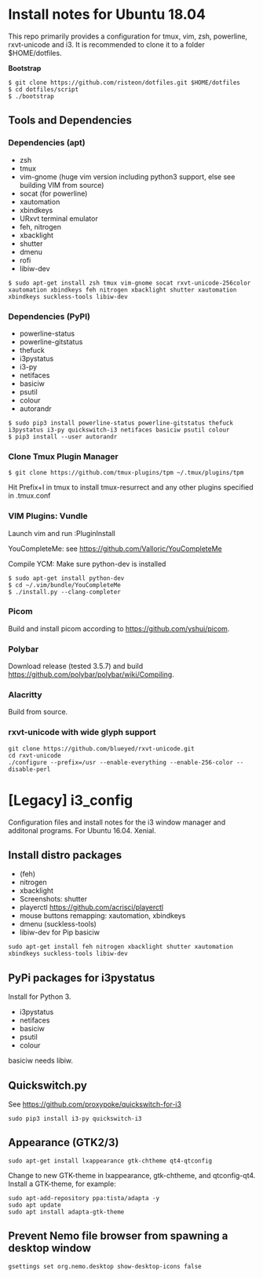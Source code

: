 Install notes for Ubuntu 18.04
=========

This repo primarily provides a configuration for tmux, vim, zsh, powerline, rxvt-unicode and i3.
It is recommended to clone it to a folder $HOME/dotfiles.

**Bootstrap**
```
$ git clone https://github.com/risteon/dotfiles.git $HOME/dotfiles
$ cd dotfiles/script
$ ./bootstrap
```

Tools and Dependencies
----------------

### Dependencies (apt)
 * zsh
 * tmux
 * vim-gnome (huge vim version including python3 support, else see building VIM from source)
 * socat (for powerline)
 * xautomation
 * xbindkeys
 * URxvt terminal emulator
 * feh, nitrogen
 * xbacklight
 * shutter
 * dmenu
 * rofi
 * libiw-dev

```
$ sudo apt-get install zsh tmux vim-gnome socat rxvt-unicode-256color xautomation xbindkeys feh nitrogen xbacklight shutter xautomation xbindkeys suckless-tools libiw-dev
```

### Dependencies (PyPI)

 * powerline-status
 * powerline-gitstatus
 * thefuck
 * i3pystatus
 * i3-py
 * netifaces
 * basiciw
 * psutil
 * colour
 * autorandr

```
$ sudo pip3 install powerline-status powerline-gitstatus thefuck i3pystatus i3-py quickswitch-i3 netifaces basiciw psutil colour
$ pip3 install --user autorandr
```

### Clone Tmux Plugin Manager
```
$ git clone https://github.com/tmux-plugins/tpm ~/.tmux/plugins/tpm
```

Hit Prefix+I in tmux to install tmux-resurrect and any other plugins specified in .tmux.conf

### VIM Plugins: Vundle
Launch vim and run :PluginInstall

YouCompleteMe: see https://github.com/Valloric/YouCompleteMe

Compile YCM: Make sure python-dev is installed

```
$ sudo apt-get install python-dev
$ cd ~/.vim/bundle/YouCompleteMe
$ ./install.py --clang-completer
```

### Picom

Build and install picom according to https://github.com/yshui/picom.

### Polybar

Download release (tested 3.5.7) and build https://github.com/polybar/polybar/wiki/Compiling.

### Alacritty

Build from source.

### rxvt-unicode with wide glyph support
```
git clone https://github.com/blueyed/rxvt-unicode.git
cd rxvt-unicode
./configure --prefix=/usr --enable-everything --enable-256-color --disable-perl
```

# [Legacy] i3_config

Configuration files and install notes for the i3 window manager and additonal programs. For Ubuntu 16.04. Xenial.

Install distro packages 
-----------------------
  * (feh)
  * nitrogen
  * xbacklight
  * Screenshots: shutter
  * playerctl https://github.com/acrisci/playerctl
  * mouse buttons remapping: xautomation, xbindkeys
  * dmenu (suckless-tools)
  * libiw-dev for Pip basiciw
```
sudo apt-get install feh nitrogen xbacklight shutter xautomation xbindkeys suckless-tools libiw-dev
```

PyPi packages for i3pystatus
----------------------------
Install for Python 3.

  * i3pystatus
  * netifaces
  * basiciw
  * psutil
  * colour

basiciw needs libiw.

Quickswitch.py
--------------
See https://github.com/proxypoke/quickswitch-for-i3
```
sudo pip3 install i3-py quickswitch-i3
```

Appearance (GTK2/3)
---------------
```
sudo apt-get install lxappearance gtk-chtheme qt4-qtconfig
```
Change to new GTK-theme in lxappearance, gtk-chtheme, and qtconfig-qt4.
Install a GTK-theme, for example:
```
sudo apt-add-repository ppa:tista/adapta -y  
sudo apt update  
sudo apt install adapta-gtk-theme
```

Prevent Nemo file browser from spawning a desktop window
---------------
```
gsettings set org.nemo.desktop show-desktop-icons false
```
